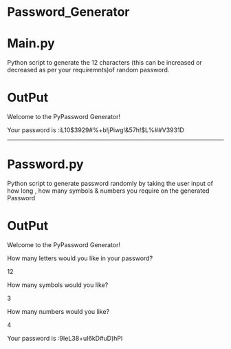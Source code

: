 # Password_Generator


# Main.py 

Python script to generate the 12 characters (this can be increased or decreased as per your requiremnts)of random password.
 

# OutPut

Welcome to the PyPassword Generator!


Your password is :iL10$3929#%+b!jPiwg!&57h!$L%##V3931D


**************************

# Password.py


Python script to generate password randomly by taking the user input of how  long , how many symbols & numbers you require on the generated Password


# OutPut


Welcome to the PyPassword Generator!

How many letters would you like in your password?

12

How many symbols would you like?

3

How many numbers would you like?

4

Your password is :9IeL38+uI6kD#uD)hPl
 
